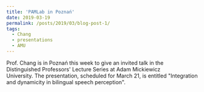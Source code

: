 ```yaml
---
title: 'PAMLab in Poznań'
date: 2019-03-19
permalink: /posts/2019/03/blog-post-1/
tags:
  - Chang
  - presentations
  - AMU
---
```


Prof. Chang is in Poznań this week to give an invited talk in the Distinguished Professors' Lecture Series at Adam Mickiewicz University. The presentation, scheduled for March 21, is entitled "Integration and dynamicity in bilingual speech perception".
